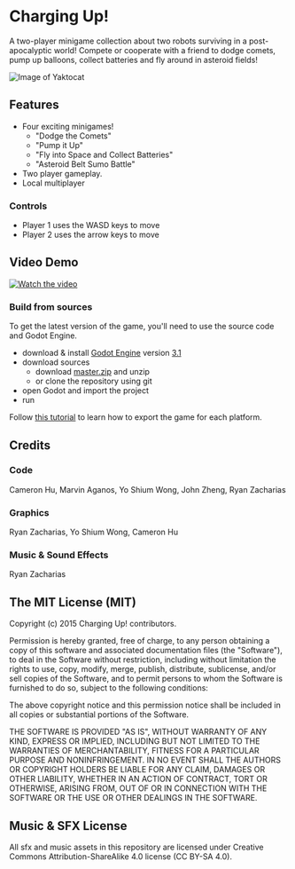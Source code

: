# Charging Up!

A two-player minigame collection about two robots surviving in a post-apocalyptic world! Compete or cooperate with a friend to dodge comets, pump up balloons, collect batteries and fly around in asteroid fields!

![Image of Yaktocat](https://i.imgur.com/8HzDKtI.png)

## Features
- Four exciting minigames!
	- "Dodge the Comets"
	- "Pump it Up"
	- "Fly into Space and Collect Batteries"
	- "Asteroid Belt Sumo Battle"
- Two player gameplay.
- Local multiplayer
### Controls
- Player 1 uses the WASD keys to move
- Player 2 uses the arrow keys to move
## Video Demo

[![Watch the video](https://i.imgur.com/TwIcPqE.jpg)](https://www.youtube.com/watch?v=wghuUpWEi4A)

### Build from sources
To get the latest version of the game, you'll need to use the source code and Godot Engine.

- download & install [Godot Engine](https://godotengine.org/download) version [3.1](https://downloads.tuxfamily.org/godotengine/) 
- download sources
  - download [master.zip](https://github.com/githubsucksbigballs/BcGameJam2019-wario/archive/master.zip) and unzip
  - or clone the repository using git
- open Godot and import the project
- run

Follow [this tutorial](http://docs.godotengine.org/en/latest/learning/workflow/export/exporting_projects.html) to learn how to export the game for each platform.
## Credits
### Code
Cameron Hu, Marvin Aganos, Yo Shium Wong, John Zheng, Ryan Zacharias
### Graphics
Ryan Zacharias, Yo Shium Wong, Cameron Hu
### Music & Sound Effects
Ryan Zacharias
## The MIT License (MIT)
Copyright (c) 2015 Charging Up! contributors.

Permission is hereby granted, free of charge, to any person obtaining a copy
of this software and associated documentation files (the "Software"), to deal
in the Software without restriction, including without limitation the rights
to use, copy, modify, merge, publish, distribute, sublicense, and/or sell
copies of the Software, and to permit persons to whom the Software is
furnished to do so, subject to the following conditions:

The above copyright notice and this permission notice shall be included in all
copies or substantial portions of the Software.

THE SOFTWARE IS PROVIDED "AS IS", WITHOUT WARRANTY OF ANY KIND, EXPRESS OR
IMPLIED, INCLUDING BUT NOT LIMITED TO THE WARRANTIES OF MERCHANTABILITY,
FITNESS FOR A PARTICULAR PURPOSE AND NONINFRINGEMENT. IN NO EVENT SHALL THE
AUTHORS OR COPYRIGHT HOLDERS BE LIABLE FOR ANY CLAIM, DAMAGES OR OTHER
LIABILITY, WHETHER IN AN ACTION OF CONTRACT, TORT OR OTHERWISE, ARISING FROM,
OUT OF OR IN CONNECTION WITH THE SOFTWARE OR THE USE OR OTHER DEALINGS IN THE
SOFTWARE.

## Music & SFX License
All sfx and music assets in this repository are licensed under Creative Commons Attribution-ShareAlike 4.0 license (CC BY-SA 4.0).
